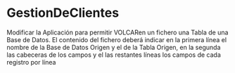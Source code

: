 # GestionDeClientes
Modificar la Aplicación para permitir VOLCARen un fichero una Tabla de una Base de Datos. El contenido del fichero deberá indicar en la primera línea el nombre de la Base de Datos Origen y el de la Tabla Origen, en la segunda  las cabeceras de los campos y el las restantes líneas los campos de cada registro por línea
